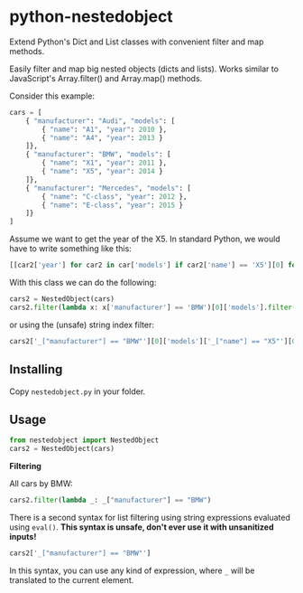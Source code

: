 # python-nestedobject
Extend Python's Dict and List classes with convenient filter and map methods.

Easily filter and map big nested objects (dicts and lists). Works similar to JavaScript's Array.filter() and Array.map() methods.

Consider this example:

```python
cars = [
    { "manufacturer": "Audi", "models": [
        { "name": "A1", "year": 2010 },
        { "name": "A4", "year": 2013 }
    ]},
    { "manufacturer": "BMW", "models": [
        { "name": "X1", "year": 2011 },
        { "name": "X5", "year": 2014 }
    ]},
    { "manufacturer": "Mercedes", "models": [
        { "name": "C-class", "year": 2012 },
        { "name": "E-class", "year": 2015 }
    ]}
]
```

Assume we want to get the year of the X5. In standard Python, we would have to write something like this:

```python
[[car2['year'] for car2 in car['models'] if car2['name'] == 'X5'][0] for car in cars if car['manufacturer'] == 'BMW'][0]
```

With this class we can do the following:
```python
cars2 = NestedObject(cars)
cars2.filter(lambda x: x['manufacturer'] == 'BMW')[0]['models'].filter(lambda x: x['name'] == 'X5')[0]['year']
```

or using the (unsafe) string index filter:
```python
cars2['_["manufacturer"] == "BMW"'][0]['models']['_["name"] == "X5"'][0]['year']
```

## Installing

Copy `nestedobject.py` in your folder.

## Usage

```python
from nestedobject import NestedObject
cars2 = NestedObject(cars)
```

**Filtering**

All cars by BMW:
```python
cars2.filter(lambda _: _["manufacturer"] == "BMW")
```

There is a second syntax for list filtering using string expressions evaluated using `eval()`. **This syntax is unsafe, don't ever use it with unsanitized inputs!** 

```python
cars2['_["manufacturer"] == "BMW"']
```

In this syntax, you can use any kind of expression, where `_` will be translated to the current element.